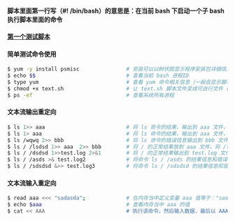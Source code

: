#### 脚本里面第一行写（#! /bin/bash）的意思是：在当前 bash 下启动一个子 bash 执行脚本里面的命令
#### [第一个测试脚本][1]
#### 简单测试命令使用
```bash
$ yum -y install psmisc               # 安装可以以树状图显示程序安装包详细信息工具（就是支持：pstree 命令）
$ echo $$                             # 查看当前 bash 进程ID
$ type yum                            # 查看 yum 命令相关信息（一般会显示脚本所在路径）
$ chmod +x text.sh                    # 让 text.sh 脚本文件变成可自行文件（因为新建的脚本文件需要配合  bash 才能执行）
$ ps -ef                              # 查看系统所有进程
```

#### 文本流输出重定向
```bash
$ ls 1>> aaa                          # 将 ls 命令的结果，输出到 aaa 文件，1代表ls命令正常输出的数据，可以不写默认就是1（不会覆盖文件原有内容）  
$ ls 1> aaa                           # 将 ls 命令的结果，输出到 aaa 文件，1代表ls命令正常输出的数据，可以不写默认就是1（会覆盖文件所有内容）   
$ ls /wqwq 2>> bbb                    # 将 ls 命令的错误信息输出到 bbb 文件，2代表ls命令错误信息数据（不会覆盖文件原有内容）
$ ls / /lsdsd 1>> aaa  2>> bbb        # 将 / 的正常结果放到 aaa 文件，将 /lsdsd 错误信息放到 bbb 文件
$ ls / /dsdsd 1>>test.log 2>&1        # 将 / 的正常结果输出到 test.log 文件，将 /dsdsd 的错误信息输出到 1，而 1 又指向 test.log 文件，所以最后信息都会输出到test.log（&说明是文本流）
$ ls / /asds >& test.log2             # 将命令 ls / /asds 的结果信息和错误信息都输出到 test.log2 文件（&说明是文本流，注意：这种写法只能覆盖文件，不能追加）
$ ls / /sdsdsd &>> test.log3          # 将命令 ls / /sdsdsd 的结果信息和错误信息都输出到 test.log3 文件（&说明是文本流，注意：这种写法可覆盖文件数据，也可追加数据）
```

#### 文本流输入重定向
```bash
$ read aaa <<< "sadasda";             # 在内存当中定义变量 aaa 值等于："sadasda"
$ echo $aaa                           # 查看内存当中 aaa 的值
$ cat << AAA                          # 执行该命令，然后输入数据，最后以 AAA 结束，最后的效果就是会输出 两个 AAA 之间的数据
```

[1]: https://github.com/firechiang/linux-test/tree/master/sh/bash-test.sh
